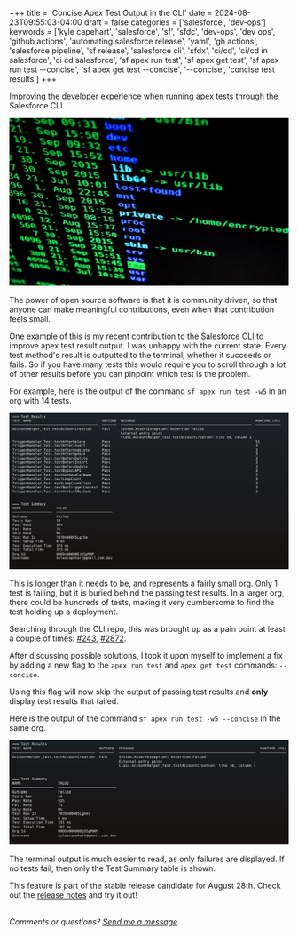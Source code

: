 +++
title = 'Concise Apex Test Output in the CLI'
date = 2024-08-23T09:55:03-04:00
draft = false
categories = ['salesforce', 'dev-ops']
keywords = ['kyle capehart', 'salesforce', 'sf', 'sfdc', 'dev-ops', 'dev ops', 'github actions', 'automating salesforce release', 'yaml', 'gh actions', 'salesforce pipeline', 'sf release', 'salesforce cli', 'sfdx', 'ci/cd', 'ci/cd in salesforce', 'ci cd salesforce', 'sf apex run test', 'sf apex get test', 'sf apex run test --concise', 'sf apex get test --concise', '--concise', 'concise test results']
+++

Improving the developer experience when running apex tests through the Salesforce CLI.

![Art of a computer terminal.](thumb-concise-tests.jpg)

The power of open source software is that it is community driven, so that anyone can make meaningful contributions, even when that contribution feels small.

One example of this is my recent contribution to the Salesforce CLI to improve apex test result output. I was unhappy with the current state. Every test method's result is outputted to the terminal, whether it succeeds or fails. So if you have many tests this would require you to scroll through a lot of other results before you can pinpoint which test is the problem.

For example, here is the output of the command `sf apex run test -w5` in an org with 14 tests.

![Long terminal output with 1 failing test.](../../../assets/img/fourth_post/test-results.png)

This is longer than it needs to be, and represents a fairly small org. Only 1 test is failing, but it is buried behind the passing test results. In a larger org, there could be hundreds of tests, making it very cumbersome to find the test holding up a deployment.

Searching through the CLI repo, this was brought up as a pain point at least a couple of times: [#243](https://github.com/forcedotcom/salesforcedx-apex/issues/243), [#2872](https://github.com/forcedotcom/cli/discussions/2872).

After discussing possible solutions, I took it upon myself to implement a fix by adding a new flag to the `apex run test` and `apex get test` commands: `--concise`.

Using this flag will now skip the output of passing test results and **only** display test results that failed.

Here is the output of the command `sf apex run test -w5 --concise` in the same org.

![Concise terminal output with 1 failing test.](../../../assets/img/fourth_post/concise-test-results.png)

The terminal output is much easier to read, as only failures are displayed. If no tests fail, then only the Test Summary table is shown.

This feature is part of the stable release candidate for August 28th. Check out the [release notes](https://github.com/forcedotcom/cli/blob/main/releasenotes/README.md#2566-august-28-2024-stable-rc) and try it out!

<br>*Comments or questions? <a href="mailto: kyleacapehart@gmail.com">Send me a message</a>*